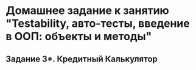 # Домашнее задание к занятию "Testability, авто-тесты, введение в ООП: объекты и методы"

## Задание 3*. Кредитный Калькулятор
